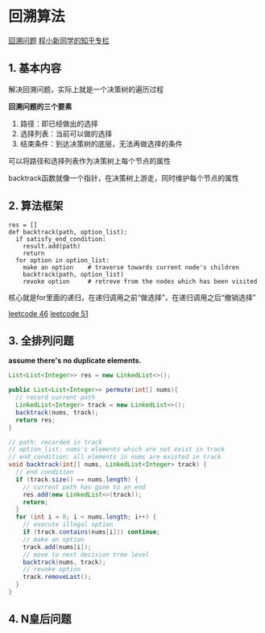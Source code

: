 # 回溯算法

[回溯问题](https://github.com/labuladong/fucking-algorithm/blob/master/%E7%AE%97%E6%B3%95%E6%80%9D%E7%BB%B4%E7%B3%BB%E5%88%97/%E5%9B%9E%E6%BA%AF%E7%AE%97%E6%B3%95%E8%AF%A6%E8%A7%A3%E4%BF%AE%E8%AE%A2%E7%89%88.md)
[程小新同学的知乎专栏](https://zhuanlan.zhihu.com/p/51882471)

## 1. 基本内容

解决回溯问题，实际上就是一个决策树的遍历过程

**回溯问题的三个要素**

1. 路径：即已经做出的选择
2. 选择列表：当前可以做的选择
3. 结束条件：到达决策树的底层，无法再做选择的条件

可以将路径和选择列表作为决策树上每个节点的属性

backtrack函数就像一个指针，在决策树上游走，同时维护每个节点的属性

## 2. 算法框架

```
res = []
def backtrack(path, option_list):
  if satisfy_end_condition:
    result.add(path)
    return
  for option in option_list:
    make an option    # traverse towards current node's children
    backtrack(path, option_list)
    revoke option     # retreve from the nodes which has been visited
```

核心就是for里面的递归，在递归调用之前“做选择”，在递归调用之后“撤销选择”

[leetcode 46](https://leetcode-cn.com/problems/permutations/)
[leetcode 51](https://leetcode-cn.com/problems/n-queens)

## 3. 全排列问题

**assume there's no duplicate elements.**

```java
List<List<Integer>> res = new LinkedList<>();

public List<List<Integer>> permute(int[] nums){
  // record current path
  LinkedList<Integer> track = new LinkedList<>();
  backtrack(nums, track);
  return res;
}

// path: recorded in track
// option_list: nums's elements which are not exist in track
// end_condition: all elements in nums are existed in track
void backtrack(int[] nums, LinkedList<Integer> track) {
  // end condition
  if (track.size() == nums.length) {
    // current path has gone to an end
    res.add(new LinkedList<>(track));
    return;
  }
  for (int i = 0; i < nums.length; i++) {
    // execute illegal option
    if (track.contains(nums[i])) continue;
    // make an option
    track.add(nums[i]);
    // move to next decision tree level
    backtrack(nums, track);
    // revoke option
    track.removeLast();
  }
}
```

## 4. N皇后问题



